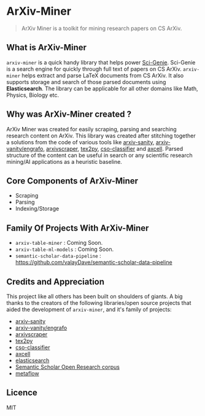 # ArXiv-Miner

> ArXiv Miner is a toolkit for mining research papers on CS ArXiv. 

## What is ArXiv-Miner

`arxiv-miner` is a quick handy library that helps power [Sci-Genie](https://sci-genie.com). Sci-Genie is a search engine for quickly through full text of papers on CS ArXiv. `arxiv-miner` helps extract and parse LaTeX documents from CS ArXiv. It also supports storage and search of those parsed documents using **Elasticsearch**. The library can be applicable for all other domains like Math, Physics, Biology etc. 

## Why was ArXiv-Miner created ?
ArXiv Miner was created for easily scraping, parsing and searching research content on ArXiv. This library was created after stitching together a solutions from the code of various tools like [arxiv-sanity](https://github.com/karpathy/arxiv-sanity-preserver), [arxiv-vanity/engrafo](https://github.com/arxiv-vanity/engrafo), [arxivscraper](https://github.com/Mahdisadjadi/arxivscraper), [tex2py](https://github.com/alvinwan/tex2py), [cso-classifier](https://github.com/angelosalatino/cso-classifier/) and [axcell](https://github.com/paperswithcode/axcell). Parsed structure of the content can be useful in search or any scientific research mining/AI applications as a heuristic baseline.

## Core Components of ArXiv-Miner
- Scraping 
- Parsing
- Indexing/Storage 

## Family Of Projects With ArXiv-Miner
- `arxiv-table-miner` : Coming Soon.
- `arxiv-table-ml-models` : Coming Soon.
- `semantic-scholar-data-pipeline` : https://github.com/valayDave/semantic-scholar-data-pipeline


## Credits and Appreciation
This project like all others has been built on shoulders of giants. A big thanks to the creators of the following libraries/open source projects that aided the development of `arxiv-miner`, and it's family of projects:
- [arxiv-sanity](https://github.com/karpathy/arxiv-sanity-preserver)
- [arxiv-vanity/engrafo](https://github.com/arxiv-vanity/engrafo) 
- [arxivscraper](https://github.com/Mahdisadjadi/arxivscraper)
- [tex2py](https://github.com/alvinwan/tex2py)
- [cso-classifier](https://github.com/angelosalatino/cso-classifier/) 
- [axcell](https://github.com/paperswithcode/axcell)
- [elasticsearch](https://github.com/elastic/elasticsearch)
- [Semantic Scholar Open Research corpus](https://github.com/allenai/s2orc)
- [metaflow](https://metaflow.org)

## Licence
MIT